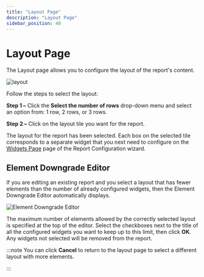 ```yaml
---
title: "Layout Page"
description: "Layout Page"
sidebar_position: 40
---
```


# Layout Page

The Layout page allows you to configure the layout of the report's content.

![layout](/images/accessanalyzer/11.6/admin/report/wizard/layout.webp)

Follow the steps to select the layout:

**Step 1 –** Click the **Select the number of rows** drop-down menu and select an option from: 1
row, 2 rows, or 3 rows.

**Step 2 –** Click on the layout tile you want for the report.

The layout for the report has been selected. Each box on the selected tile corresponds to a separate
widget that you next need to configure on the
[Widgets Page](/docs/accessanalyzer/11.6/admin/report/wizard/widgets.md)
page of the Report Configuration wizard.

## Element Downgrade Editor

If you are editing an existing report and you select a layout that has fewer elements than the
number of already configured widgets, then the Element Downgrade Editor automatically displays.

![Element Downgrade Editor](/images/accessanalyzer/11.6/admin/report/wizard/elementdowngradeeditor.webp)

The maximum number of elements allowed by the correctly selected layout is specified at the top of
the editor. Select the checkboxes next to the title of all the configured widgets you want to keep
up to this limit, then click **OK**. Any widgets not selected will be removed from the report.

:::note
You can click **Cancel** to return to the layout page to select a different layout with
more elements.

:::
